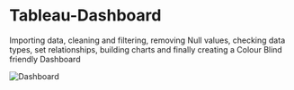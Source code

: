 # Tableau-Dashboard
Importing data, cleaning and filtering, removing Null values, checking data types, set relationships, building charts and finally creating a Colour Blind friendly Dashboard

![Dashboard](https://github.com/atikurda/Tableau-Dashboard-Top-countries-based-on-GDP-and-Life-Expentancy/assets/142215677/a07f9189-ade9-42bf-afd0-55fa47e27e37)
